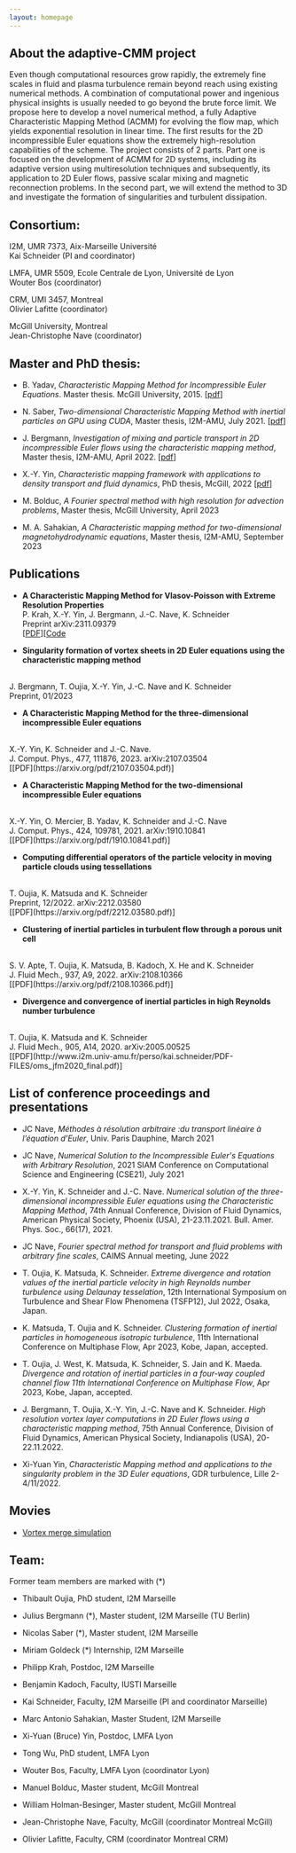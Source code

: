 ```yaml
---
layout: homepage
---
```


## About the adaptive-CMM project
Even though computational resources grow rapidly, the extremely fine scales in fluid and plasma turbulence remain beyond reach using existing numerical methods. A combination of computational power and ingenious physical insights is usually needed to go beyond the brute force limit. We propose here to develop a novel numerical method, a fully Adaptive Characteristic Mapping Method (ACMM) for evolving the flow map, which yields exponential resolution in linear time. The first results for the 2D incompressible Euler equations show the extremely high-resolution capabilities of the scheme. The project consists of 2 parts. Part one is focused on the development of ACMM for 2D systems, including its adaptive version using multiresolution techniques and subsequently, its application to 2D Euler flows, passive scalar mixing and magnetic reconnection problems. In the second part, we will extend the method to 3D and investigate the formation of singularities and turbulent dissipation.

## Consortium:

I2M, UMR 7373, Aix-Marseille Université
<br>
Kai Schneider (PI and coordinator)

LMFA, UMR 5509, Ecole Centrale de Lyon, Université de Lyon
<br>
Wouter Bos (coordinator)

CRM, UMI 3457, Montreal
<br>
Olivier Lafitte (coordinator)

McGill University, Montreal
<br>
Jean-Christophe Nave (coordinator)

## Master and PhD thesis:

- B. Yadav, *Characteristic Mapping Method for Incompressible Euler Equations*. Master thesis. McGill University, 2015.
[[pdf](https://raw.githubusercontent.com/CharacteristicMappingMethod/characteristicmappingmethod.github.io/main/assets/thesis/badal_yadav_master.pdf)]

- N. Saber, *Two-dimensional Characteristic Mapping Method with inertial particles on GPU using CUDA*, Master thesis, I2M-AMU, July 2021.
[[pdf](https://raw.githubusercontent.com/CharacteristicMappingMethod/characteristicmappingmethod.github.io/main/assets/thesis/CMM_Nicolas_SABER.pdf)]

- J. Bergmann, *Investigation of mixing and particle transport in 2D incompressible Euler flows using the characteristic mapping method*, Master thesis, I2M-AMU, April 2022.
[[pdf](https://hal.science/tel-03812702/document)]

- X.-Y. Yin, *Characteristic mapping framework with applications to density transport and fluid dynamics*, PhD thesis, McGill, 2022
[[pdf](https://escholarship.mcgill.ca/concern/theses/4j03d476w)]

- M. Bolduc, *A Fourier spectral method with high resolution for advection problems*, Master thesis, McGill University, April 2023

- M. A. Sahakian, *A Characteristic mapping method for two-dimensional magnetohydrodynamic equations*, Master thesis, I2M-AMU, September 2023

## Publications

- **A Characteristic Mapping Method for Vlasov-Poisson with Extreme Resolution Properties**
  <br>
  P. Krah, X.-Y. Yin, J. Bergmann, J.-C. Nave, K. Schneider
  <br>
  Preprint  arXiv:2311.09379
  <br>
  [[PDF](https://arxiv.org/pdf/2311.09379.pdf)][[Code](https://github.com/orgs/CharacteristicMappingMethod/repositories)

- **Singularity formation of vortex sheets in 2D Euler equations using the characteristic mapping method**
<br>
J. Bergmann, T. Oujia, X.-Y. Yin, J.-C. Nave and K. Schneider
<br>
Preprint, 01/2023

- **A Characteristic Mapping Method for the three-dimensional incompressible Euler equations**
<br>
 X.-Y. Yin, K. Schneider and J.-C. Nave.
<br>
J. Comput. Phys., 477, 111876, 2023. arXiv:2107.03504
<br>
[[PDF](https://arxiv.org/pdf/2107.03504.pdf)]

- **A Characteristic Mapping Method for the two-dimensional incompressible Euler equations**
<br>
X.-Y. Yin, O. Mercier, B. Yadav, K. Schneider and J.-C. Nave
<br>
J. Comput. Phys., 424, 109781, 2021. arXiv:1910.10841
<br>
[[PDF](https://arxiv.org/pdf/1910.10841.pdf)]

- **Computing differential operators of the particle velocity in moving particle clouds using tessellations**
<br>
T. Oujia, K. Matsuda and K. Schneider
<br>
Preprint, 12/2022. arXiv:2212.03580
<br>
[[PDF](https://arxiv.org/pdf/2212.03580.pdf)]

- **Clustering of inertial particles in turbulent flow through a porous unit cell**
<br>
S. V. Apte, T. Oujia, K. Matsuda, B. Kadoch, X. He and K. Schneider
<br>
J. Fluid Mech., 937, A9, 2022. arXiv:2108.10366
<br>
[[PDF](https://arxiv.org/pdf/2108.10366.pdf)]

- **Divergence and convergence of inertial particles in high Reynolds number turbulence**
<br>
T. Oujia, K. Matsuda and K. Schneider
<br>
J. Fluid Mech., 905, A14, 2020. arXiv:2005.00525
<br>
[[PDF](http://www.i2m.univ-amu.fr/perso/kai.schneider/PDF-FILES/oms_jfm2020_final.pdf)]

## List of conference proceedings and presentations

- JC Nave, *Méthodes à résolution arbitraire :du transport linéaire à l’équation d’Euler*, Univ. Paris Dauphine, March 2021

- JC Nave, *Numerical Solution to the Incompressible Euler's Equations with Arbitrary Resolution*,  2021 SIAM Conference on Computational Science and Engineering (CSE21), July 2021

- X.-Y. Yin, K. Schneider and J.-C. Nave. *Numerical solution of the three-dimensional incompressible Euler equations using the Characteristic Mapping Method*, 74th Annual Conference, Division of Fluid Dynamics, American Physical Society, Phoenix (USA), 21-23.11.2021. Bull. Amer. Phys. Soc., 66(17), 2021.

- JC Nave, *Fourier spectral method for transport and fluid problems with arbitrary fine scales*, CAIMS Annual meeting, June 2022

- T. Oujia, K. Matsuda, K. Schneider. *Extreme divergence and rotation values of the inertial particle velocity in high Reynolds number turbulence using Delaunay tesselation*, 12th International Symposium on Turbulence and Shear Flow Phenomena (TSFP12), Jul 2022, Osaka, Japan.

- K. Matsuda, T. Oujia and K. Schneider. *Clustering formation of inertial particles in homogeneous isotropic turbulence*, 11th International Conference on Multiphase Flow, Apr 2023, Kobe, Japan, accepted.

- T. Oujia, J. West, K. Matsuda, K. Schneider, S. Jain and K. Maeda. *Divergence and rotation of inertial particles in a four-way coupled channel flow 11th International Conference on Multiphase Flow*, Apr 2023, Kobe, Japan, accepted.

- J. Bergmann, T. Oujia, X.-Y. Yin, J.-C. Nave and K. Schneider. *High resolution vortex layer computations in 2D Euler flows using a characteristic mapping method*, 75th Annual Conference, Division of Fluid Dynamics, American Physical Society, Indianapolis (USA), 20-22.11.2022.

- Xi-Yuan Yin, *Characteristic Mapping method and applications to the singularity problem in the 3D Euler equations*, GDR turbulence, Lille 2-4/11/2022.

## Movies

+ [Vortex merge simulation](http://lmfa.ec-lyon.fr/IMG/avi/2._video_-_vortex_merge_simulation-1.avi?2467/da0f88b056c958694dc74ef5dd0eb84d4a474717)

## Team:

Former team members are marked with (*)

- Thibault Oujia, PhD student, I2M Marseille
- Julius Bergmann (*), Master student, I2M Marseille (TU Berlin)
- Nicolas Saber (*), Master student, I2M Marseille
- Miriam Goldeck (*) Internship, I2M Marseille
- Philipp Krah, Postdoc, I2M Marseille
- Benjamin Kadoch, Faculty, IUSTI Marseille
- Kai Schneider, Faculty, I2M Marseille (PI and coordinator Marseille)
- Marc Antonio Sahakian, Master Student, I2M Marseille
 - Xi-Yuan (Bruce) Yin, Postdoc, LMFA Lyon
- Tong Wu, PhD student, LMFA Lyon
- Wouter Bos, Faculty, LMFA Lyon (coordinator Lyon)

- Manuel Bolduc, Master student, McGill Montreal
- William Holman-Besinger, Master student, McGill Montreal
- Jean-Christophe Nave, Faculty, McGill (coordinator Montreal McGill)
- Olivier Lafitte, Faculty, CRM (coordinator Montreal CRM)
